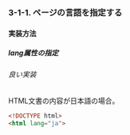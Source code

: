 ### 3-1-1. ページの言語を指定する

#### 実装方法

##### lang属性の指定

###### 良い実装

HTML文書の内容が日本語の場合。

```html
<!DOCTYPE html>
<html lang="ja">
```
